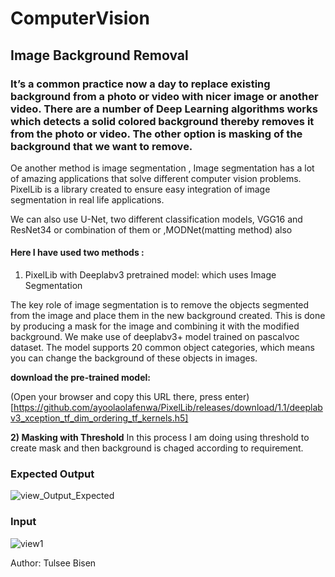 # ComputerVision

## Image Background Removal

### It’s a common practice now a day to replace existing background from a photo or video with nicer image or another video. There are a number of Deep Learning algorithms works which detects a solid colored background thereby removes it from the photo or video. The other option is masking of the background that we want to remove.

Oe another method is image segmentation , Image segmentation has a lot of amazing applications that solve different computer vision problems. PixelLib is a library created to ensure easy integration of image segmentation in real life applications.

We can also use U-Net, two different classification models, VGG16 and ResNet34 or combination of them or ,MODNet(matting method) also

#### Here I have used two methods :
1) PixelLib with Deeplabv3 pretrained model: which uses Image Segmentation

The key role of image segmentation is to remove the objects segmented from the image and place them in the new background created. This is done by producing a mask for the image and combining it with the modified background. We make use of deeplabv3+ model trained on pascalvoc dataset. The model supports 20 common object categories, which means you can change the background of these objects in images.

**download the pre-trained model:** 

(Open your browser and copy this URL there, press enter) [https://github.com/ayoolaolafenwa/PixelLib/releases/download/1.1/deeplabv3_xception_tf_dim_ordering_tf_kernels.h5]

**2) Masking with Threshold** 
In this process I am doing using threshold to create mask and then background is chaged according to requirement.

### Expected Output
![view_Output_Expected](https://user-images.githubusercontent.com/79663448/131219076-9b17f4ed-13e5-42df-a946-9dd318cdea81.jpeg)
### Input
![view1](https://user-images.githubusercontent.com/79663448/131219079-340db05e-eea7-43f4-8dd8-274779bf1e75.jpeg)

Author:
Tulsee Bisen



